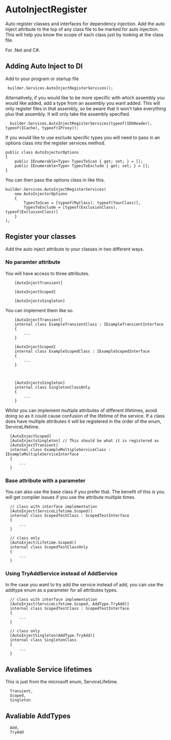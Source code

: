 # AutoInjectRegister
Auto register classes and interfaces for dependency injection. Add the auto inject attribute to the top of any class file to be marked for auto injection. This will help you know the scope of each class just by looking at the class file.

For .Net and C#.

## Adding Auto Inject to DI

Add to your program or startup file

  ```c-sharp
   builder.Services.AutoInjectRegisterServices();
  ```

Alternatively, if you would like to be more specific with which assembly you would like added, add a type from an assembly you want added. This will only register files in that assembly, so be aware that it won't take everything plus that assembly. It will only take the assembly specified.

 ```c-sharp
   builder.Services.AutoInjectRegisterServices(typeof(IDbReader), typeof(ICache), typeof(IProxy));
  ```

  If you would like to use exclude specific types you will need to pass in an options class into the register services method.

   ```c-sharp
   public class AutoInjectorOptions
   {
       public IEnumerable<Type> TypesToScan { get; set; } = [];
       public IEnumerable<Type> TypesToExclude { get; set; } = [];
   }
  ```

  You can then pass the options class in like this.

  ```c-sharp
  builder.Services.AutoInjectRegisterServices(
      new AutoInjectorOptions 
      {
          TypesToScan = [typeof(MyClass), typeof(YourClass)],
          TypesToExclude = [typeof(ExclusionClass), typeof(ExclusionClass)] 
      }
  );
  ```

## Register your classes

Add the auto inject attribute to your classes in two different ways.

### No paramter attribute

You will have access to three attributes.

```c-sharp  
    [AutoInjectTransient]

    [AutoInjectScoped]

    [AutoInjectsSingleton]
  ```

You can implement them like so.

```c-sharp  
    [AutoInjectTransient]
    internal class ExampleTransientClass : IExampleTransientInterface
    {
        ...
    }

    [AutoInjectScoped]
    internal class ExampleScopedClass : IExampleScopedInterface
    {
        ...
    }

    
    
    [AutoInjectsSingleton]
    internal class SingletonClassOnly
    {
        ...
    }
  ```

  Whilst you can implement multiple attributes of different lifetimes, avoid doing so as it could cause confusion of the lifetime of the service. If a class does have multiple attributes it will be registered in the order of the enum, ServiceLifetime. 

  ```c-sharp  
    [AutoInjectScoped]
    [AutoInjectsSingleton] // This should be what it is registered as
    [AutoInjectTransient]
    internal class ExampleMultipleServiceClass : IExampleMultipleServiceInterface
    {
        ...
    }
  ```


### Base attribute with a parameter

You can also use the base class if you prefer that. The benefit of this is you will get compiler issues if you use the attribute multiple times.

  ```c-sharp
    // class with interface implementation
    [AutoInject(ServiceLifetime.Scoped)]
    internal class ScopedTestClass : ScopedTestInterface
    {
        ...
    }

    // class only
    [AutoInject(Lifetime.Scoped)]
    internal class ScopedTestClassOnly
    {
        ...
    }
  ```

  ### Using TryAddService instead of AddService

In the case you want to try add the service instead of add, you can use the addtype enum as a parameter for all attributes types.

  ```c-sharp
    // class with interface implementation
    [AutoInject(ServiceLifetime.Scoped, AddType.TryAdd)]
    internal class ScopedTestClass : ScopedTestInterface
    {
        ...
    }

    // class only
    [AutoInjectSingleton(AddType.TryAdd)]
    internal class SingletonClass
    {
        ...
    }
  ```

## Avaliable Service lifetimes

This is just from the microsoft enum, ServiceLifetime.

  ```c-sharp
    Transient,
    Scoped,
    Singleton
  ```

  ## Avaliable AddTypes

  ```c-sharp
    Add,
    TryAdd
  ```
